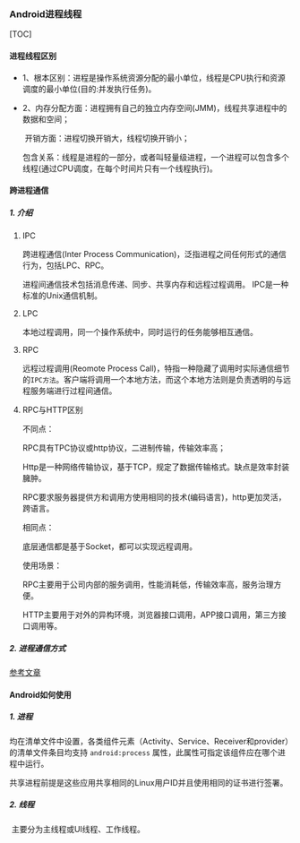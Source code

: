 ### Android进程线程

[TOC]

#### 进程线程区别

- 1、根本区别：进程是操作系统资源分配的最小单位，线程是CPU执行和资源调度的最小单位(目的:并发执行任务)。

- 2、内存分配方面：进程拥有自己的独立内存空间(JMM)，线程共享进程中的数据和空间；

  ​	  开销方面：进程切换开销大，线程切换开销小；

  ​	  包含关系：线程是进程的一部分，或者叫轻量级进程，一个进程可以包含多个线程(通过CPU调度，在每个时间片只有一个线程执行)。

#### 跨进程通信

##### 1. 介绍

1. IPC

   跨进程通信(Inter Process Communication)，泛指进程之间任何形式的通信行为，包括LPC、RPC。

   进程间通信技术包括消息传递、同步、共享内存和远程过程调用。 IPC是一种标准的Unix通信机制。

2. LPC

   本地过程调用，同一个操作系统中，同时运行的任务能够相互通信。

3. RPC

   远程过程调用(Reomote Process Call)，特指一种隐藏了调用时实际通信细节的`IPC方法`。客户端将调用一个本地方法，而这个本地方法则是负责透明的与远程服务端进行过程间通信。

4. RPC与HTTP区别

   不同点：

   RPC具有TPC协议或http协议，二进制传输，传输效率高；

   Http是一种网络传输协议，基于TCP，规定了数据传输格式。缺点是效率封装臃肿。

   RPC要求服务器提供方和调用方使用相同的技术(编码语言)，http更加灵活，跨语言。

   相同点：

   底层通信都是基于Socket，都可以实现远程调用。

   使用场景：

   RPC主要用于公司内部的服务调用，性能消耗低，传输效率高，服务治理方便。

   HTTP主要用于对外的异构环境，浏览器接口调用，APP接口调用，第三方接口调用等。

##### 2. 进程通信方式

[参考文章](2.Binder进程通信机制.md)

#### Android如何使用

##### 1. 进程

​	均在清单文件中设置，各类组件元素（Activity、Service、Receiver和provider）的清单文件条目均支持 `android:process` 属性，此属性可指定该组件应在哪个进程中运行。

​	共享进程前提是这些应用共享相同的Linux用户ID并且使用相同的证书进行签署。

##### 2. 线程

​	主要分为主线程或UI线程、工作线程。

